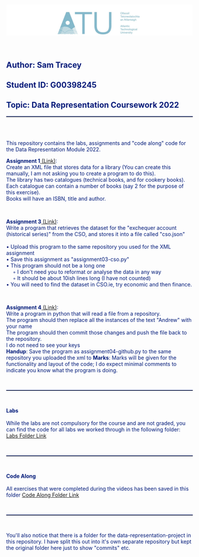 <center><img src = "images/ATU_Logo.jpg"></center>
<br><br>

<h2 style="color: #001a79;">Author: Sam Tracey</h2>
<h2 style="color: #001a79;">Student ID: G00398245</h2>
<h2 style="color: #001a79;">Topic: Data Representation Coursework 2022 </h2>
<hr style="border-top: 1px solid #001a79;" />
<br><br>

<p style="color: #001a79;"> This repository contains the labs, assignments and "code along" code for the Data Representation Module 2022.</p>

<p style="color: #001a79;"><b>Assignment 1</b><a href="Assignments/Assignment_1.1.xml"> (Link)</a>:<br>
Create an XML file that stores data for a library (You can create this manually, I am not asking you to create a program to do this).<br> 
The library has two catalogues (technical books, and for cookery books).<br>
Each catalogue can contain a number of books (say 2 for the purpose of this exercise).<br>
Books will have an ISBN, title and author.<br></p>
<br>
<p style="color: #001a79;"><b>Assignment 3</b><a href="Assignments/assignment03-cso.py"> (Link)</a>:<br>
Write a program that retrieves the dataset for the "exchequer account (historical series)" from the CSO, and stores it into a file called "cso.json"<br><br>
&#8226 Upload this program to the same repository you used for the XML assignment<br>
&#8226 Save this assignment as "assignment03-cso.py"<br>
&#8226 This program should not be a long one<br>
&emsp; &#9702 I don't need you to reformat or analyse the data in any way<br>
&emsp; &#9702 It should be about 10ish lines long (I have not counted)<br>
&#8226 You will need to find the dataset in CSO.ie, try economic and then finance.<br></p>
<br>
<p style="color: #001a79;"><b>Assignment 4</b><a href="Assignments/assignment04-github.py"> (Link)</a>:<br>
Write a program in python that will read a file from a repository.<br> 
The program should then replace all the instances of the text "Andrew" with your name<br>
The program should then commit those changes and push the file back to the repository.<br>
I do not need to see your keys<br
(see lab2, to follow)<br>
    <b>Handup</b>: Save the program as assignment04-github.py to the same repository you uploaded the xml to
    <b>Marks</b>: Marks will be given for the functionality and layout of the code; I do expect minimal comments to indicate you know what the program is doing.</p>
<br>

<hr style="border-top: 1px solid #001a79;" />
<br>
<p style="color: #001a79;"><b>Labs</b><br><br>
    While the labs are not compulsory for the course and are not graded, you can find the code for all labs we worked through in the following folder: <a href="Labs">Labs Folder Link</a></p><br>
<hr style="border-top: 1px solid #001a79;" />
<br>
<p style="color: #001a79;"><b>Code Along</b><br><br>
    All exercises that were completed during the videos has been saved in this folder <a href = "Code_Along">Code Along Folder Link</a></p>
<br>
<hr style="border-top: 1px solid #001a79;" />
<br>
<p style="color: #001a79;">You'll also notice that there is a folder for the data-representation-project in this repository. I have split this out into it's own separate repository but kept the original folder here just to show "commits" etc.